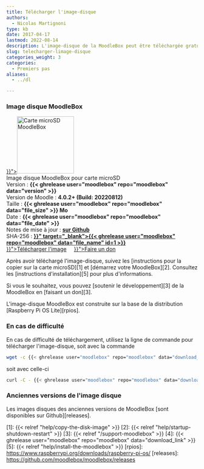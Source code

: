 ```yaml
---
title: Télécharger l'image-disque
authors:
  - Nicolas Martignoni
type: kb
date: 2017-04-17
lastmod: 2022-08-14
description: L'image-disque de la MoodleBox peut être téléchargée gratuitement et librement sur sur cette page.
slug: telecharger-limage-disque
categories_weight: 3
categories:
  - Premiers pas
aliases:
  - ../dl

---
```

### Image disque MoodleBox

<div class="downloads">
  <div class="image-icon">
    <a class="piwik_download" href="{{< ghrelease user="moodlebox" repo="moodlebox" data="download_link" >}}"><img alt="Carte microSD MoodleBox" src="/img/media/moodlebox-sdcard.png" width="150" height="150"></a>
  </div>
  <div class="image-info">
    <div class="image-description">
      Image disque MoodleBox pour carte microSD
    </div>
    <div class="image-details">
      Version : <strong>{{< ghrelease user="moodlebox" repo="moodlebox" data="version" >}}</strong>
    </div>
    <div class="image-details">
      Version de Moodle : <strong>4.0.2+ (Build: 20220812)</strong>
    </div>
    <div class="image-details">
      Taille : <strong>{{< ghrelease user="moodlebox" repo="moodlebox" data="file_size" >}} Mo</strong>
    </div>
    <div class="image-details">
      Date : <strong>{{< ghrelease user="moodlebox" repo="moodlebox" data="file_date" >}}</strong>
    </div>
    <div class="image-details">
      Notes de mise à jour : <strong><a href="https://github.com/moodlebox/moodlebox/blob/main/CHANGELOG.md" target="_blank">sur Github</a></strong>
    </div>
    <div class="image-details">
      SHA-256 : <strong><a href="{{< ghrelease user="moodlebox" repo="moodlebox" data="download_link" id=1 >}}" target="_blank">{{< ghrelease user="moodlebox" repo="moodlebox" data="file_name" id=1 >}}</a></strong>
    </div>
    <div class="image-download-links">
      <a class="btn dl-zip piwik_download" href="{{< ghrelease user="moodlebox" repo="moodlebox" data="download_link" >}}"><i class="fa fa-download" aria-hidden="true"></i>Télécharger l'image</a>
      &nbsp;&nbsp;&nbsp;
      <a class="btn" href="{{< relref "/support-moodlebox" >}}"><i class="fa fa-heart" aria-hidden="true"></i>Faire un don</a>
    </div>
  </div>
</div>

Après avoir téléchargé l'image-disque, suivez les [instructions pour la copier sur la carte microSD][1] et [démarrez votre MoodleBox][2]. Consultez les [instructions d'installation][5] pour plus d'informations.

Si vous le souhaitez, vous pouvez [soutenir le développement][3] de la MoodleBox en [faisant un don][3].

L'image-disque MoodleBox est construite sur la base de la distribution [Raspberry Pi OS Lite][rpios].

### En cas de difficulté

En cas de difficulté de téléchargement, utilisez la ligne de commande pour télécharger l'image-disque, soit avec la commande

```bash
wget -c {{< ghrelease user="moodlebox" repo="moodlebox" data="download_link" >}}
```

soit avec celle-ci

```bash
curl -C - {{< ghrelease user="moodlebox" repo="moodlebox" data="download_link" >}}
```

### Anciennes versions de l'image disque

Les images disques des anciennes versions de MoodleBox [sont disponibles sur Github][releases].

 [1]: {{< relref "help/copy-the-disk-image" >}}
 [2]: {{< relref "help/startup-shutdown-restart" >}}
 [3]: {{< relref "/support-moodlebox" >}}
 [4]: {{< ghrelease user="moodlebox" repo="moodlebox" data="download_link" >}}
 [5]: {{< relref "help/install-the-moodlebox" >}}
 [rpios]: https://www.raspberrypi.org/downloads/raspberry-pi-os/
 [releases]: https://github.com/moodlebox/moodlebox/releases
